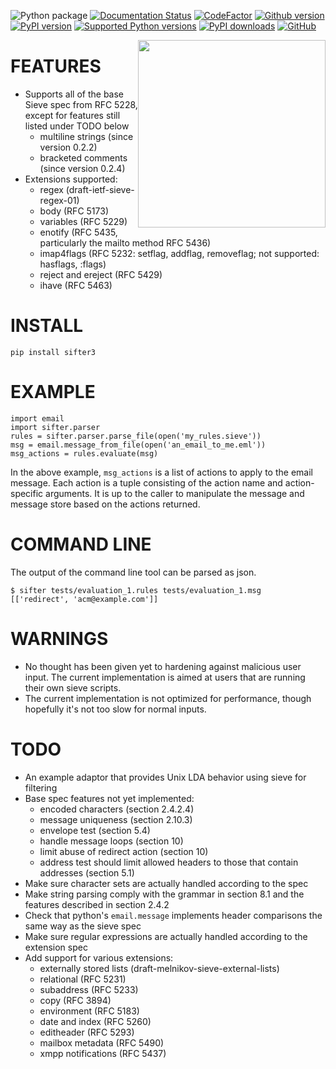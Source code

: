 ![Python package](https://github.com/python-sifter/sifter3/workflows/Python%20package/badge.svg)
[![Documentation Status](https://readthedocs.org/projects/sifter3/badge/?version=latest)](https://sifter3.readthedocs.io/en/latest/?badge=latest)
[![CodeFactor](https://www.codefactor.io/repository/github/python-sifter/sifter3/badge)](https://www.codefactor.io/repository/github/python-sifter/sifter3)
[![Github version](https://img.shields.io/github/v/release/python-sifter/sifter3?label=github&logo=github)](https://github.com/python-sifter/sifter3/releases)
[![PyPI version](https://img.shields.io/pypi/v/sifter3.svg?logo=pypi&logoColor=FFE873)](https://pypi.org/project/sifter3/)
[![Supported Python versions](https://img.shields.io/pypi/pyversions/sifter3.svg?logo=python&logoColor=FFE873)](https://pypi.org/project/sifter3/)
[![PyPI downloads](https://pepy.tech/badge/sifter3/month)](https://pepy.tech/project/sifter3/month)
[![GitHub](https://img.shields.io/github/license/python-sifter/sifter3.svg)](LICENSE)

<img src="{{ site.url }}/assets/sifter3.png" width="300" style="float: right;" />

FEATURES
========

-   Supports all of the base Sieve spec from RFC 5228, except for
    features still listed under TODO below
    -   multiline strings (since version 0.2.2)
    -   bracketed comments (since version 0.2.4)
-   Extensions supported:
    -   regex (draft-ietf-sieve-regex-01)
    -   body (RFC 5173)
    -   variables (RFC 5229)
    -   enotify (RFC 5435, particularly the mailto method RFC 5436)
    -   imap4flags (RFC 5232: setflag, addflag, removeflag; not supported: hasflags, :flags)
    -   reject and ereject (RFC 5429)
    -   ihave (RFC 5463)


INSTALL
=======

    pip install sifter3

EXAMPLE
=======

    import email
    import sifter.parser
    rules = sifter.parser.parse_file(open('my_rules.sieve'))
    msg = email.message_from_file(open('an_email_to_me.eml'))
    msg_actions = rules.evaluate(msg)

In the above example, `msg_actions` is a list of actions to apply to the
email message. Each action is a tuple consisting of the action name and
action-specific arguments. It is up to the caller to manipulate the
message and message store based on the actions returned.

COMMAND LINE
============

The output of the command line tool can be parsed as json.

    $ sifter tests/evaluation_1.rules tests/evaluation_1.msg
    [['redirect', 'acm@example.com']]


WARNINGS
========

-   No thought has been given yet to hardening against malicious user
    input. The current implementation is aimed at users that are running
    their own sieve scripts.
-   The current implementation is not optimized for performance, though
    hopefully it's not too slow for normal inputs.

TODO
====

-   An example adaptor that provides Unix LDA behavior using sieve for
    filtering
-   Base spec features not yet implemented:
    -   encoded characters (section 2.4.2.4)
    -   message uniqueness (section 2.10.3)
    -   envelope test (section 5.4)
    -   handle message loops (section 10)
    -   limit abuse of redirect action (section 10)
    -   address test should limit allowed headers to those that contain
        addresses (section 5.1)
-   Make sure character sets are actually handled according to the spec
-   Make string parsing comply with the grammar in section 8.1 and the
    features described in section 2.4.2
-   Check that python's `email.message` implements header comparisons
    the same way as the sieve spec
-   Make sure regular expressions are actually handled according to the
    extension spec
-   Add support for various extensions:
    -   externally stored lists (draft-melnikov-sieve-external-lists)
    -   relational (RFC 5231)
    -   subaddress (RFC 5233)
    -   copy (RFC 3894)
    -   environment (RFC 5183)
    -   date and index (RFC 5260)
    -   editheader (RFC 5293)
    -   mailbox metadata (RFC 5490)
    -   xmpp notifications (RFC 5437)
